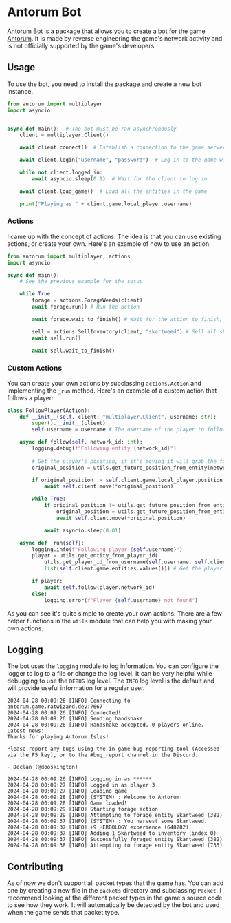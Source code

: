 # Antorum Bot

Antorum Bot is a package that allows you to create a bot for the game [Antorum](https://antorum.ratwizard.dev/).
It is made by reverse engineering the game's network activity and is not officially supported by the game's developers.

## Usage
To use the bot, you need to install the package and create a new bot instance.

```python
from antorum import multiplayer
import asyncio


async def main():  # The bot must be ran asynchronously
    client = multiplayer.Client()

    await client.connect()  # Establish a connection to the game server

    await client.login("username", "password")  # Log in to the game with your credentials

    while not client.logged_in:
        await asyncio.sleep(0.1)  # Wait for the client to log in

    await client.load_game()  # Load all the entities in the game

    print("Playing as " + client.game.local_player.username)
```

### Actions
I came up with the concept of actions. The idea is that you can use existing actions, or create your own.
Here's an example of how to use an action:

```python
from antorum import multiplayer, actions
import asyncio

async def main():
    # See the previous example for the setup

    while True:
        forage = actions.ForageWeeds(client)
        await forage.run() # Run the action

        await forage.wait_to_finish() # Wait for the action to finish, this will run until the inventory is full

        sell = actions.SellInventory(client, "skartweed") # Sell all skartweed (the item it foraged) in the inventory
        await sell.run()

        await sell.wait_to_finish()
```

### Custom Actions
You can create your own actions by subclassing `actions.Action` and implementing the `_run` method.
Here's an example of a custom action that follows a player:

```python
class FollowPlayer(Action):
    def __init__(self, client: "multiplayer.Client", username: str):
        super().__init__(client)
        self.username = username # The username of the player to follow

    async def follow(self, network_id: int):
        logging.debug(f"Following entity {network_id}")
        
        # Get the player's position, if it's moving it will grab the final destination
        original_position = utils.get_future_position_from_entity(network_id, self.client.game)

        if original_position != self.client.game.local_player.position: # Move to the player if we're not already there
            await self.client.move(*original_position)

        while True:
            if original_position != utils.get_future_position_from_entity(network_id, self.client.game):
                original_position = utils.get_future_position_from_entity(network_id, self.client.game)
                await self.client.move(*original_position)

            await asyncio.sleep(0.01)

    async def _run(self):
        logging.info(f"Following player {self.username}")
        player = utils.get_entity_from_player_id(
            utils.get_player_id_from_username(self.username, self.client.game),
            list(self.client.game.entities.values())) # Get the player entity

        if player:
            await self.follow(player.network_id)
        else:
            logging.error(f"Player {self.username} not found")
```

As you can see it's quite simple to create your own actions. There are a few helper functions in the `utils` module that can help you with making your own actions.

## Logging
The bot uses the `logging` module to log information. You can configure the logger to log to a file or change the log level.
It can be very helpful while debugging to use the `DEBUG` log level. The `INFO` log level is the default and will provide useful information for a regular user.

```commandline
2024-04-28 00:09:26 [INFO] Connecting to antorum.game.ratwizard.dev:7667
2024-04-28 00:09:26 [INFO] Connected!
2024-04-28 00:09:26 [INFO] Sending handshake
2024-04-28 00:09:26 [INFO] Handshake accepted, 0 players online. Latest news:
Thanks for playing Antorum Isles!

Please report any bugs using the in-game bug reporting tool (Accessed via the F5 key), or to the #bug_report channel in the Discord.

- Declan (@dooskington)

2024-04-28 00:09:26 [INFO] Logging in as ******
2024-04-28 00:09:27 [INFO] Logged in as player 3
2024-04-28 00:09:27 [INFO] Loading game
2024-04-28 00:09:28 [INFO] (SYSTEM) : Welcome to Antorum!
2024-04-28 00:09:28 [INFO] Game loaded!
2024-04-28 00:09:29 [INFO] Starting forage action
2024-04-28 00:09:29 [INFO] Attempting to forage entity Skartweed (382)
2024-04-28 00:09:37 [INFO] (SYSTEM) : You harvest some Skartweed.
2024-04-28 00:09:37 [INFO] +9 HERBOLOGY experience (648282)
2024-04-28 00:09:37 [INFO] Adding 1 Skartweed to inventory (index 0)
2024-04-28 00:09:37 [INFO] Successfully foraged entity Skartweed (382)
2024-04-28 00:09:38 [INFO] Attempting to forage entity Skartweed (735)
```

## Contributing
As of now we don't support all packet types that the game has.
You can add one by creating a new file in the `packets` directory and subclassing `Packet`. I recommend looking at the different packet types in the game's source code to see how they work.
It will automatically be detected by the bot and used when the game sends that packet type.
